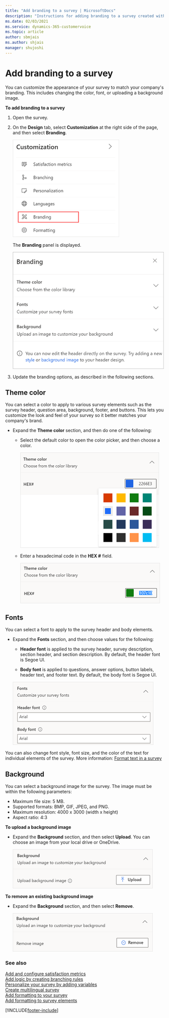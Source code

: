 ```yaml
---
title: "Add branding to a survey | MicrosoftDocs"
description: "Instructions for adding branding to a survey created with Dynamics 365 Customer Voice."
ms.date: 02/03/2021
ms.service: dynamics-365-customervoice
ms.topic: article
author: sbmjais
ms.author: shjais
manager: shujoshi
---
```


# Add branding to a survey

You can customize the appearance of your survey to match your company's branding. This includes changing the color, font, or uploading a background image.

**To add branding to a survey**

1. Open the survey.

2. On the **Design** tab, select **Customization** at the right side of the page, and then select **Branding**.

   ![Branding menu item](media/branding-button.png "Branding menu item")

   The **Branding** panel is displayed.

   ![Branding panel](media/branding-panel.png "Branding panel")

3. Update the branding options, as described in the following sections.

## Theme color

You can select a color to apply to various survey elements such as the survey header, question area, background, footer, and buttons. This lets you customize the look and feel of your survey so it better matches your company's brand.

- Expand the **Theme color** section, and then do one of the following:

  - Select the default color to open the color picker, and then choose a color.

    ![Choose a color from the color picker](media/color-picker.png "Choose a color from the color picker")

  - Enter a hexadecimal code in the **HEX #** field.

    ![Enter a hexadecimal code](media/hex-code.png "Enter a hexadecimal code")

## Fonts

You can select a font to apply to the survey header and body elements.

- Expand the **Fonts** section, and then choose values for the following:

  - **Header font** is applied to the survey header, survey description, section header, and section description. By default, the header font is Segoe UI.

  - **Body font** is applied to questions, answer options, button labels, header text, and footer text. By default, the body font is Segoe UI.

  ![Choose fonts for your survey](media/theme-fonts.png "Choose fonts for your survey")

You can also change font style, font size, and the color of the text for individual elements of the survey. More information: [Format text in a survey](survey-text-format.md)

## Background

You can select a background image for the survey. The image must be within the following parameters:
- Maximum file size: 5 MB. 
- Supported formats: BMP, GIF, JPEG, and PNG.
- Maximum resolution: 4000 x 3000 (width x height)
- Aspect ratio: 4:3


**To upload a background image**

- Expand the **Background** section, and then select **Upload**. You can choose an image from your local drive or OneDrive.

  ![Upload background image](media/upload-background-image.png "Upload background image")

**To remove an existing background image**

- Expand the **Background** section, and then select **Remove**.

  ![Remove background image](media/remove-background-image.png "Remove background image")

### See also

[Add and configure satisfaction metrics](satisfaction-metrics.md)<br>
[Add logic by creating branching rules](create-branching-rule.md)<br>
[Personalize your survey by adding variables](personalize-survey.md)<br>
[Create multilingual survey](create-multilingual-survey.md)<br>
[Add formatting to your survey](survey-formatting.md)<br>
[Add formatting to survey elements](survey-text-format.md)


[!INCLUDE[footer-include](includes/footer-banner.md)]
